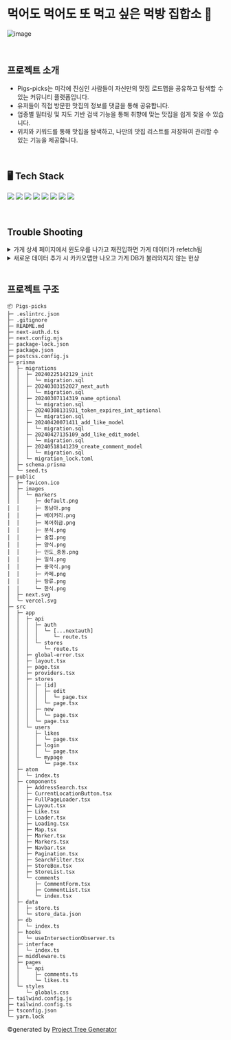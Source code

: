 # 먹어도 먹어도 또 먹고 싶은 먹방 집합소 🍚
![image](https://github.com/user-attachments/assets/fda2b96b-8a9c-4580-9056-c0972bed0e27)


<br/>

## 프로젝트 소개
* Pigs-picks는 미각에 진심인 사람들이 자신만의 맛집 로드맵을 공유하고 탐색할 수 있는 커뮤니티 플랫폼입니다.
* 유저들이 직접 방문한 맛집의 정보를 댓글을 통해 공유합니다.
* 업종별 필터링 및 지도 기반 검색 기능을 통해 취향에 맞는 맛집을 쉽게 찾을 수 있습니다.
* 위치와 키워드를 통해 맛집을 탐색하고, 나만의 맛집 리스트를 저장하여 관리할 수 있는 기능을 제공합니다.

<br/>

## 🖥️ Tech Stack

<img src="https://img.shields.io/badge/Next.js-000000?style=flat-square&logo=Next.js&logoColor=white"/> <!-- Next.js: #000000 -->
<img src="https://img.shields.io/badge/Prisma-2D3748?style=flat-square&logo=prisma&logoColor=white"/> <!-- Prisma: #2D3748 -->
<img src="https://img.shields.io/badge/Typescript-3178C6?style=flat-square&logo=Typescript&logoColor=white"/> <!-- Typescript: #3178C6 -->
<img src="https://img.shields.io/badge/Recoil-3578E5?style=flat-square&logo=recoil&logoColor=white"/> <!-- Recoil: #3578E5 -->
<img src="https://img.shields.io/badge/Supabase-3ECF8E?style=flat-square&logo=supabase&logoColor=white"/> <!-- Supabase: #3ECF8E -->
<img src="https://img.shields.io/badge/React Query-FF4154?style=flat-square&logo=react-query&logoColor=white"/> <!-- React Query: #FF4154 -->
<img src="https://img.shields.io/badge/Tailwind CSS-06B6D4?style=flat-square&logo=Tailwind CSS&logoColor=white"/> <!-- Tailwind CSS: #06B6D4 -->
<img src="https://img.shields.io/badge/Vercel-000000?style=flat-square&logo=Vercel&logoColor=white"/> <!-- Vercel: #000000 -->

<br/>

## Trouble Shooting

<details>
  <summary> 가게 상세 페이지에서 윈도우를 나가고 재진입하면 가게 데이터가 refetch됨 </summary>

  - window focus 속성을 사용해 값을 바꿔줘야 함
  - useQuery함수의 refetchOnWindowFocus 값을 false로 넣어주니 불필요한 refetch가 해결
  
</details>

<details>
  <summary> 새로운 데이터 추가 시 카카오맵만 나오고 가게 DB가 불러와지지 않는 현상 </summary>

  - supabase를 확인해보니 데이터를 덮어쓰는 과정에서 이전 가게 데이터 시드들이 모두 초기화됨
  - 처음 세팅할 때 json 형식으로 돼있던 파일을 다시 npx prisma migrate dev 명령어를 통해 seed로 심었더니 가게 리스트가 다시 보이고 supabase에도 잘 추가됨
  
</details>

<br/>

## 프로젝트 구조
```
📦 Pigs-picks
├─ .eslintrc.json
├─ .gitignore
├─ README.md
├─ next-auth.d.ts
├─ next.config.mjs
├─ package-lock.json
├─ package.json
├─ postcss.config.js
├─ prisma
│  ├─ migrations
│  │  ├─ 20240225142129_init
│  │  │  └─ migration.sql
│  │  ├─ 20240303152027_next_auth
│  │  │  └─ migration.sql
│  │  ├─ 20240307114319_name_optional
│  │  │  └─ migration.sql
│  │  ├─ 20240308131931_token_expires_int_optional
│  │  │  └─ migration.sql
│  │  ├─ 20240420071411_add_like_model
│  │  │  └─ migration.sql
│  │  ├─ 20240427135109_add_like_edit_model
│  │  │  └─ migration.sql
│  │  ├─ 20240518141239_create_comment_model
│  │  │  └─ migration.sql
│  │  └─ migration_lock.toml
│  ├─ schema.prisma
│  └─ seed.ts
├─ public
│  ├─ favicon.ico
│  ├─ images
│  │  └─ markers
│  │     ├─ default.png
│  │     ├─ 동남아.png
│  │     ├─ 베이커리.png
│  │     ├─ 복어취급.png
│  │     ├─ 분식.png
│  │     ├─ 술집.png
│  │     ├─ 양식.png
│  │     ├─ 인도_중동.png
│  │     ├─ 일식.png
│  │     ├─ 중국식.png
│  │     ├─ 카페.png
│  │     ├─ 탕류.png
│  │     └─ 한식.png
│  ├─ next.svg
│  └─ vercel.svg
├─ src
│  ├─ app
│  │  ├─ api
│  │  │  ├─ auth
│  │  │  │  └─ [...nextauth]
│  │  │  │     └─ route.ts
│  │  │  └─ stores
│  │  │     └─ route.ts
│  │  ├─ global-error.tsx
│  │  ├─ layout.tsx
│  │  ├─ page.tsx
│  │  ├─ providers.tsx
│  │  ├─ stores
│  │  │  ├─ [id]
│  │  │  │  ├─ edit
│  │  │  │  │  └─ page.tsx
│  │  │  │  └─ page.tsx
│  │  │  ├─ new
│  │  │  │  └─ page.tsx
│  │  │  └─ page.tsx
│  │  └─ users
│  │     ├─ likes
│  │     │  └─ page.tsx
│  │     ├─ login
│  │     │  └─ page.tsx
│  │     └─ mypage
│  │        └─ page.tsx
│  ├─ atom
│  │  └─ index.ts
│  ├─ components
│  │  ├─ AddressSearch.tsx
│  │  ├─ CurrentLocationButton.tsx
│  │  ├─ FullPageLoader.tsx
│  │  ├─ Layout.tsx
│  │  ├─ Like.tsx
│  │  ├─ Loader.tsx
│  │  ├─ Loading.tsx
│  │  ├─ Map.tsx
│  │  ├─ Marker.tsx
│  │  ├─ Markers.tsx
│  │  ├─ Navbar.tsx
│  │  ├─ Pagination.tsx
│  │  ├─ SearchFilter.tsx
│  │  ├─ StoreBox.tsx
│  │  ├─ StoreList.tsx
│  │  └─ comments
│  │     ├─ CommentForm.tsx
│  │     ├─ CommentList.tsx
│  │     └─ index.tsx
│  ├─ data
│  │  ├─ store.ts
│  │  └─ store_data.json
│  ├─ db
│  │  └─ index.ts
│  ├─ hooks
│  │  └─ useIntersectionObserver.ts
│  ├─ interface
│  │  └─ index.ts
│  ├─ middleware.ts
│  ├─ pages
│  │  └─ api
│  │     ├─ comments.ts
│  │     └─ likes.ts
│  └─ styles
│     └─ globals.css
├─ tailwind.config.js
├─ tailwind.config.ts
├─ tsconfig.json
└─ yarn.lock
```
©generated by [Project Tree Generator](https://woochanleee.github.io/project-tree-generator)
